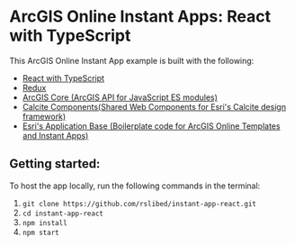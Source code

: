 # ArcGIS Online Instant Apps: React with TypeScript

This ArcGIS Online Instant App example is built with the following:

- [React with TypeScript](https://create-react-app.dev/docs/getting-started/#creating-a-typescript-app)
- [Redux](https://redux.js.org/)
- [ArcGIS Core (ArcGIS API for JavaScript ES modules)](https://www.npmjs.com/package/@arcgis/core)
- [Calcite Components(Shared Web Components for Esri's Calcite design framework)](https://github.com/Esri/calcite-components)
- [Esri's Application Base (Boilerplate code for ArcGIS Online Templates and Instant Apps)](https://github.com/Esri/application-base-js)

## Getting started:

To host the app locally, run the following commands in the terminal:

1. `git clone https://github.com/rslibed/instant-app-react.git`
2. `cd instant-app-react`
3. `npm install`
4. `npm start`
